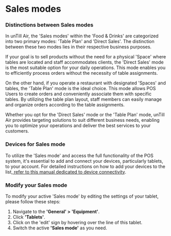 # Sales modes

### Distinctions between Sales modes &#x20;

In unTill Air, the 'Sales modes' within the 'Food & Drinks' are categorized into two primary modes: 'Table Plan' and 'Direct Sales'. The distinction between these two modes lies in their respective business purposes.&#x20;

If your goal is to sell products without the need for a physical 'Space' where tables are located and staff accommodates clients, the 'Direct Sales' mode is the most suitable option for your daily operations. This mode enables you to efficiently process orders without the necessity of table assignments.

On the other hand, if you operate a restaurant with designated 'Spaces' and tables, the 'Table Plan' mode is the ideal choice. This mode allows POS Users to create orders and conveniently associate them with specific tables. By utilizing the table plan layout, staff members can easily manage and organize orders according to the table assignments.

Whether you opt for the 'Direct Sales' mode or the 'Table Plan' mode, unTill Air provides targeting solutions to suit different business needs, enabling you to optimize your operations and deliver the best services to your customers.

### Devices for Sales mode

To utilize the 'Sales mode' and access the full functionality of the POS system, it's essential to add and connect your devices, particularly tablets, to your account. For detailed instructions on how to add your devices to the list,[ refer to this manual dedicated to device connectivity](../../general/equipment/add-a-device.md).

### Modify your Sales mode

To modify your active 'Sales mode' by editing the settings of your tablet, please follow these steps:

1. Navigate to the **'General' > 'Equipment'**.
2. Click **'Tablets'**.
3. Click on the 'edit' sign by hovering over the line of this tablet.
4. Switch the active **'Sales mode'** as you need.


